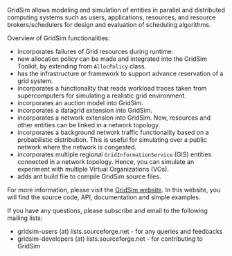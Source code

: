 GridSim allows modeling and simulation of entities in parallel and distributed computing systems such as users, applications, resources, and resource brokers/schedulers for design and evaluation of scheduling algorithms.

Overview of GridSim functionalities:
  * incorporates failures of Grid resources during runtime.
  * new allocation policy can be made and integrated into the GridSim Toolkit, by extending from `AllocPolicy` class.
  * has the infrastructure or framework to support advance reservation of a grid system.
  * incorporates a functionality that reads workload traces taken from supercomputers for simulating a realistic grid environment.
  * incorporates an auction model into GridSim.
  * incorporates a datagrid extension into GridSim.
  * incorporates a network extension into GridSim. Now, resources and other entities can be linked in a network topology.
  * incorporates a background network traffic functionality based on a probabilistic distribution. This is useful for simulating over a public network where the network is congested.
  * incorporates multiple regional `GridInformationService` (GIS) entities connected in a network topology. Hence, you can simulate an experiment with multiple Virtual Organizations (VOs).
  * adds ant build file to compile GridSim source files.


For more information, please visit the [GridSim website](http://www.gridbus.org/gridsim).
In this website, you will find the source code, API, documentation and simple examples.

If you have any questions, please subscribe and email to the following mailing lists:
  * gridsim-users (at) lists.sourceforge.net         - for any queries and feedbacks
  * gridsim-developers (at) lists.sourceforge.net    - for contributing to GridSim
